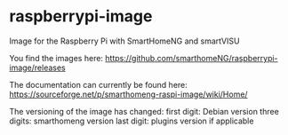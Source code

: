 # raspberrypi-image
Image for the Raspberry Pi with SmartHomeNG and smartVISU

You find the images here: https://github.com/smarthomeNG/raspberrypi-image/releases

The documentation can currently be found here: https://sourceforge.net/p/smarthomeng-raspi-image/wiki/Home/


The versioning of the image has changed:
first digit: Debian version
three digits: smarthomeng version
last digit: plugins version if applicable
